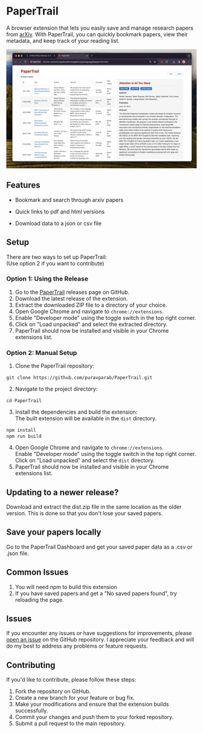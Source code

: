 # PaperTrail
A browser extension that lets you easily save and manage research papers from [arXiv](https://arxiv.org/). With PaperTrail, you can quickly bookmark papers, view their metadata, and keep track of your reading list.

![PaperTrail](assets/PaperTrail.png)

## Features
- Bookmark and search through arxiv papers

- Quick links to pdf and html versions

- Download data to a json or csv file

## Setup
There are two ways to set up PaperTrail:\
(Use option 2 if you want to contribute)

### Option 1: Using the Release
1. Go to the [PaperTrail](https://github.com/puravparab/PaperTrail/releases) releases page on GitHub.
2. Download the latest release of the extension.
3. Extract the downloaded ZIP file to a directory of your choice.
4. Open Google Chrome and navigate to `chrome://extensions`.
5. Enable "Developer mode" using the toggle switch in the top right corner.
6. Click on "Load unpacked" and select the extracted directory.
7. PaperTrail should now be installed and visible in your Chrome extensions list.

### Option 2: Manual Setup
1. Clone the PaperTrail repository:
```
git clone https://github.com/puravparab/PaperTrail.git
```
2. Navigate to the project directory:
```
cd PaperTrail
```
3. Install the dependencies and build the extension:\
The built extension will be available in the `dist` directory.
```
npm install
npm run build
```
4. Open Google Chrome and navigate to `chrome://extensions`.\
Enable "Developer mode" using the toggle switch in the top right corner.\
Click on "Load unpacked" and select the `dist` directory.
5. PaperTrail should now be installed and visible in your Chrome extensions list.

## Updating to a newer release?
Download and extract the dist.zip file in the same location as the older version. This is done so that you don't lose your saved papers. 

## Save your papers locally
Go to the PaperTrail Dashboard and get your saved paper data as a .csv or .json file.

## Common Issues
1. You will need npm to build this extension
2. If you have saved papers and get a "No saved papers found", try reloading the page. 

## Issues
If you encounter any issues or have suggestions for improvements, please [open an issue](https://github.com/puravparab/PaperTrail/issues) on the GitHub repository. I appreciate your feedback and will do my best to address any problems or feature requests.

## Contributing
If you'd like to contribute, please follow these steps:

1. Fork the repository on GitHub.
2. Create a new branch for your feature or bug fix.
3. Make your modifications and ensure that the extension builds successfully.
4. Commit your changes and push them to your forked repository.
5. Submit a pull request to the main repository.
